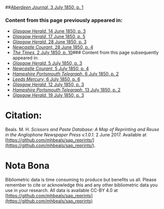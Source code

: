 ##[*Aberdeen Journal*, 3 July 1850, p. 1](https://mhbeals.github.io/sap_html/Aberdeen-Journal/Aberdeen-Journal-3-July-1850-p-1)

### Content from this page previously appeared in:
+ [*Glasgow Herald*, 14 June 1850, p. 3](https://mhbeals.github.io/sap_html/Glasgow-Herald/Glasgow-Herald-14-June-1850-p-3)
+ [*Glasgow Herald*, 17 June 1850, p. 5](https://mhbeals.github.io/sap_html/Glasgow-Herald/Glasgow-Herald-17-June-1850-p-5)
+ [*Glasgow Herald*, 28 June 1850, p. 3](https://mhbeals.github.io/sap_html/Glasgow-Herald/Glasgow-Herald-28-June-1850-p-3)
+ [*Newcastle Courant*, 28 June 1850, p. 4](https://mhbeals.github.io/sap_html/Newcastle-Courant/Newcastle-Courant-28-June-1850-p-4)
+ [*The Times*, 2 July 1850, p. 10](https://mhbeals.github.io/sap_html/The-Times/The-Times-2-July-1850-p-10)### Content from this page subsequently appeared in:
+ [*Glasgow Herald*, 5 July 1850, p. 3](https://mhbeals.github.io/sap_html/Glasgow-Herald/Glasgow-Herald-5-July-1850-p-3)
+ [*Newcastle Courant*, 5 July 1850, p. 4](https://mhbeals.github.io/sap_html/Newcastle-Courant/Newcastle-Courant-5-July-1850-p-4)
+ [*Hampshire Portsmouth Telegraph*, 6 July 1850, p. 2](https://mhbeals.github.io/sap_html/Hampshire-Portsmouth-Telegraph/Hampshire-Portsmouth-Telegraph-6-July-1850-p-2)
+ [*Leeds Mercury*, 6 July 1850, p. 6](https://mhbeals.github.io/sap_html/Leeds-Mercury/Leeds-Mercury-6-July-1850-p-6)
+ [*Glasgow Herald*, 12 July 1850, p. 3](https://mhbeals.github.io/sap_html/Glasgow-Herald/Glasgow-Herald-12-July-1850-p-3)
+ [*Hampshire Portsmouth Telegraph*, 13 July 1850, p. 2](https://mhbeals.github.io/sap_html/Hampshire-Portsmouth-Telegraph/Hampshire-Portsmouth-Telegraph-13-July-1850-p-2)
+ [*Glasgow Herald*, 19 July 1850, p. 3](https://mhbeals.github.io/sap_html/Glasgow-Herald/Glasgow-Herald-19-July-1850-p-3)
                    
# Citation: 

Beals. M. H. *Scissors and Paste Database: A Map of Reprinting and Reuse in the Anglophone Newspaper Press v.1.0.1.* 2 June 2017. Available at [https://github.com/mhbeals/sap_reprints/](https://github.com/mhbeals/sap_reprints/). 
                    
# Nota Bona

Bibliometric data is time consuming to produce but benefits us all. Please remember to cite or acknowledge this and any other bibliometric data you use in your research. All data is available CC-BY 4.0 at [https://github.com/mhbeals/sap_reprints](https://github.com/mhbeals/sap_reprints)